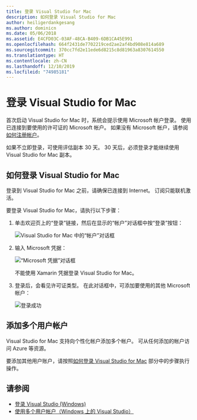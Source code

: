 ```yaml
---
title: 登录 Visual Studio for Mac
description: 如何登录 Visual Studio for Mac
author: heiligerdankgesang
ms.author: dominicn
ms.date: 05/06/2018
ms.assetid: E4CFD03C-03AF-48CA-B409-6DB1CA45E991
ms.openlocfilehash: 664f2431de7702219ced2ae2af4bd908e814a689
ms.sourcegitcommit: 370cc7fd2e11ede6d8215c8d81963a8307614550
ms.translationtype: HT
ms.contentlocale: zh-CN
ms.lasthandoff: 12/10/2019
ms.locfileid: "74985181"
---
```

# <a name="sign-in-to-visual-studio-for-mac"></a>登录 Visual Studio for Mac

首次启动 Visual Studio for Mac 时，系统会提示使用 Microsoft 帐户登录。 使用已连接到要使用的许可证的 Microsoft 帐户。 如果没有 Microsoft 帐户，请参阅[如何注册帐户](https://support.microsoft.com/instantanswers/d18cc497-d839-cf50-dea8-f99c95f2bd16/sign-up-for-a-microsoft-account)。

如果不立即登录，可使用评估副本 30 天。 30 天后，必须登录才能继续使用 Visual Studio for Mac 副本。

## <a name="how-to-sign-in-to-visual-studio-for-mac"></a>如何登录 Visual Studio for Mac

登录到 Visual Studio for Mac 之前，请确保已连接到 Internet。 订阅只能联机激活。

要登录 Visual Studio for Mac，请执行以下步骤：

1. 单击欢迎页上的“登录”链接，然后在显示的“帐户”对话框中按“登录”按钮：  

    ![Visual Studio for Mac 中的“帐户”对话框](media/signing-in-image12.png)

2. 输入 Microsoft 凭据：

    ![“Microsoft 凭据”对话框](media/signing-in-image13.png)

    不能使用 Xamarin 凭据登录 Visual Studio for Mac。

3. 登录后，会看见许可证类型。 在此对话框中，可添加要使用的其他 Microsoft 帐户：

    ![登录成功](media/signing-in-image14.png)

## <a name="adding-multiple-user-accounts"></a>添加多个用户帐户

Visual Studio for Mac 支持向个性化帐户添加多个帐户。 可从任何添加的帐户访问 Azure 等资源。

要添加其他用户账户，请按照[如何登录 Visual Studio for Mac](#how-to-sign-in-to-visual-studio-for-mac) 部分中的步骤执行操作。

## <a name="see-also"></a>请参阅

- [登录 Visual Studio (Windows)](/visualstudio/ide/signing-in-to-visual-studio)
- [使用多个用户帐户（Windows 上的 Visual Studio）](/visualstudio/ide/work-with-multiple-user-accounts)